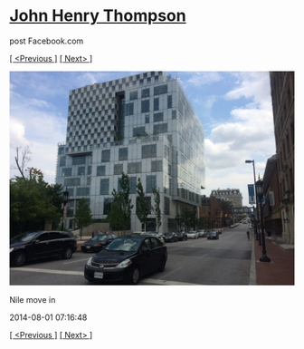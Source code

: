 # [John Henry Thompson](../README.md)
post Facebook.com

[[ <Previous ]](2014-08-01-3.md) [[ Next> ]](2014-08-01-5.md)

[![](../media/2014-08-01/Nile-move-in-3.jpg)](../README.md)

Nile move in

2014-08-01 07:16:48

[[ <Previous ]](2014-08-01-3.md) [[ Next> ]](2014-08-01-5.md)